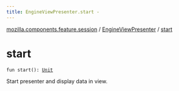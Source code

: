 ```yaml
---
title: EngineViewPresenter.start - 
---
```


[mozilla.components.feature.session](../index.html) / [EngineViewPresenter](index.html) / [start](./start.html)

# start

`fun start(): `[`Unit`](https://kotlinlang.org/api/latest/jvm/stdlib/kotlin/-unit/index.html)

Start presenter and display data in view.

